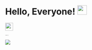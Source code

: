 # Hello, Everyone! <img src="https://raw.githubusercontent.com/MartinHeinz/MartinHeinz/master/wave.gif" width="30px">

<img src=https://images.emojiterra.com/google/android-10/512px/1f527.png width="25px"><h1 style="font-size:1"><b>Technologies & Tools<b/></h1>
  
![](https://img.shields.io/badge/Code-Java-informational?style=flat&logo=data:image/svg%2bxml;base64,<http://www.w3.org/2000/svg>)


